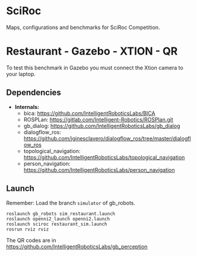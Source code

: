 # SciRoc
Maps, configurations and benchmarks for SciRoc Competition.

# Restaurant - Gazebo - XTION - QR
To test this benchmark in Gazebo you must connect the Xtion camera to your laptop.

## Dependencies
  - **Internals:**
     - bica: https://github.com/IntelligentRoboticsLabs/BICA
     - ROSPLan: https://gitlab.com/Intelligent-Robotics/ROSPlan.git
     - gb_dialog: https://github.com/IntelligentRoboticsLabs/gb_dialog
     - dialogflow_ros: https://github.com/jginesclavero/dialogflow_ros/tree/master/dialogflow_ros
     - topological_navigation: https://github.com/IntelligentRoboticsLabs/topological_navigation
     - person_navigation: https://github.com/IntelligentRoboticsLabs/person_navigation

## Launch
Remember: Load the branch ```simulator``` of gb_robots. 
```
roslaunch gb_robots sim_restaurant.launch
roslaunch openni2_launch openni2.launch
roslaunch sciroc restaurant_sim.launch
rosrun rviz rviz
```
The QR codes are in https://github.com/IntelligentRoboticsLabs/gb_perception
